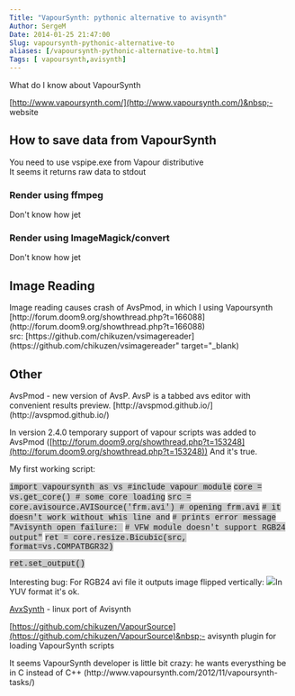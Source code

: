 ```yaml
---
Title: "VapourSynth: pythonic alternative to avisynth"
Author: SergeM
Date: 2014-01-25 21:47:00
Slug: vapoursynth-pythonic-alternative-to
aliases: [/vapoursynth-pythonic-alternative-to.html]
Tags: [ vapoursynth,avisynth]
---
```




What do I know about VapourSynth

[http://www.vapoursynth.com/](http://www.vapoursynth.com/)&nbsp;- website
<h2 style="text-align: left;">How to save data from VapourSynth</h2><div>You need to use vspipe.exe from Vapour distributive</div><div>It seems it returns raw data to stdout</div><div>

</div><h3 style="text-align: left;">Render using ffmpeg</h3><div>Don't know how jet</div><div>
</div><div><h3>Render using ImageMagick/convert</h3><div>Don't know how jet</div><div>
<div><h2>Image Reading</h2></div><div>Image reading causes crash of AvsPmod, in which I using Vapoursynth</div><div>[http://forum.doom9.org/showthread.php?t=166088](http://forum.doom9.org/showthread.php?t=166088)</div><div>src:&nbsp;[https://github.com/chikuzen/vsimagereader](https://github.com/chikuzen/vsimagereader" target="_blank)</div><div>
</div><h2 style="text-align: left;">Other</h2></div></div>
AvsPmod - new version of AvsP. AvsP is a tabbed avs editor with convenient results preview.
[http://avspmod.github.io/](http://avspmod.github.io/)

In version 2.4.0 temporary support of vapour scripts was added to AvsPmod ([http://forum.doom9.org/showthread.php?t=153248](http://forum.doom9.org/showthread.php?t=153248))
And it's true.

My first working script:

<span style="background-color: #cccccc; font-family: Courier New, Courier, monospace;">import vapoursynth as vs #include vapour module</span>
<span style="background-color: #cccccc; font-family: 'Courier New', Courier, monospace;">
</span><span style="background-color: #cccccc; font-family: 'Courier New', Courier, monospace;">core = vs.get_core() # some core loading</span>
<span style="background-color: #cccccc; font-family: Courier New, Courier, monospace;">
</span><span style="background-color: #cccccc; font-family: Courier New, Courier, monospace;">src = core.avisource.AVISource('frm.avi') # opening frm.avi</span>
<span style="background-color: #cccccc; font-family: Courier New, Courier, monospace;">
</span><span style="background-color: #cccccc; font-family: Courier New, Courier, monospace;"># it doesn't work without whis line and</span>
<span style="background-color: #cccccc; font-family: Courier New, Courier, monospace;"># prints error message "Avisynth open failure:&nbsp;</span>
<span style="background-color: #cccccc;"><span style="font-family: Courier New, Courier, monospace;">#&nbsp;</span><span style="font-family: 'Courier New', Courier, monospace;">VFW module doesn't </span><span style="font-family: 'Courier New', Courier, monospace;">support RGB24 output"</span></span>
<span style="background-color: #cccccc; font-family: Courier New, Courier, monospace;">ret = core.resize.Bicubic(src, format=vs.COMPATBGR32)</span>

<span style="background-color: #cccccc; font-family: Courier New, Courier, monospace;">ret.set_output()</span>


Interesting bug:
For RGB24 avi file it outputs image flipped vertically:
![](http://1.bp.blogspot.com/-BDcligyliF4/UuP7V5bdfQI/AAAAAAAAAb4/4RDbCzqMlUg/s1600/avspmod_vapoursynth.png)In YUV format it's ok.

[AvxSynth](https://github.com/avxsynth/avxsynth/wiki)&nbsp;- linux port of Avisynth

[https://github.com/chikuzen/VapourSource](https://github.com/chikuzen/VapourSource)&nbsp;- avisynth plugin for loading VapourSynth scripts
<div>
It seems VapourSynth developer is little bit crazy: he wants everysthing be in C instead of C++ (http://www.vapoursynth.com/2012/11/vapoursynth-tasks/)


</div></div>
